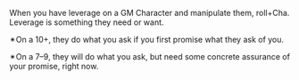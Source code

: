 When you have leverage on a GM Character and manipulate them, roll+Cha. Leverage is something they need or want. 

✴On a 10+, they do what you ask if you first promise what they ask of you. 

✴On a 7–9, they will do what you ask, but need some concrete assurance of your promise, right now.